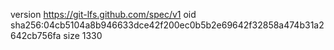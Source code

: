 version https://git-lfs.github.com/spec/v1
oid sha256:04cb5104a8b946633dce42f200ec0b5b2e69642f32858a474b31a2642cb756fa
size 1330
